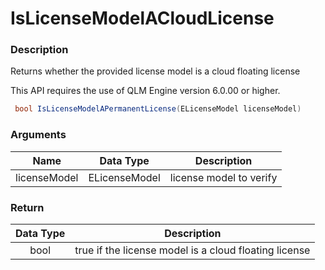 # IsLicenseModelACloudLicense

### Description

Returns whether the provided license model is a cloud floating license

This API requires the use of QLM Engine version 6.0.00 or higher.

```csharp
 bool IsLicenseModelAPermanentLicense(ELicenseModel licenseModel)
```

### Arguments

| Name         |   Data Type   | Description             |
| ------------ | :-----------: | ----------------------- |
| licenseModel | ELicenseModel | license model to verify |

### Return

| Data Type | Description                                           |
| :-------: | ----------------------------------------------------- |
|    bool   | true if the license model is a cloud floating license |
